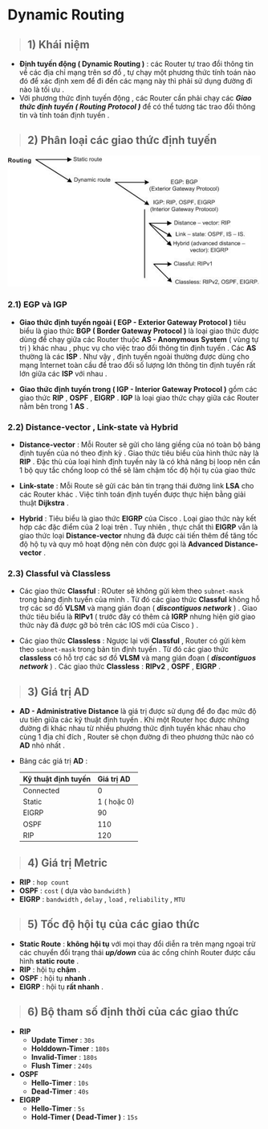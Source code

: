 # Dynamic Routing
> ## **1) Khái niệm**
- **Định tuyến động ( Dynamic Routing )** : các Router tự trao đổi thông tin về các địa chỉ mạng trên sơ đồ , tự chạy một phương thức tính toán nào đó để xác định xem để đi đến các mạng này thì phải sử dụng đường đi nào là tối ưu .
- Với phương thức định tuyến động , các Router cần phải chạy các ***Giao thức định tuyến ( Routing Protocol )*** để có thể tương tác trao đổi thông tin và tính toán định tuyến .
> ## **2) Phân loại các giao thức định tuyến**

![](/images/ccna/11_Dynamic_Routing/1.jpg)

### **2.1) EGP và IGP**
- **Giao thức định tuyến ngoài ( EGP - Exterior Gateway Protocol )** tiêu biểu là giao thức **BGP ( Border Gateway Protocol )** là loại giao thức được dùng để chạy giữa các Router thuộc **AS - Anonymous System** ( vùng tự trị ) khác nhau , phục vụ cho việc trao đổi thông tin định tuyến . Các **AS** thường là các **ISP** . Như vậy , định tuyến ngoài thường được dùng cho mạng Internet toàn cầu để trao đổi số lượng lớn thông tin định tuyến rất lớn giữa các **ISP** với nhau .

- **Giao thức định tuyến trong ( IGP - Interior Gateway Protocol )** gồm các giao thức **RIP** , **OSPF** , **EIGRP** . **IGP** là loại giao thức chạy giữa các Router nằm bên trong 1 **AS** .
### **2.2) Distance-vector , Link-state và Hybrid**
- **Distance-vector** : Mỗi Router sẽ gửi cho láng giềng của nó toàn bộ bảng định tuyến của nó theo định kỳ . Giao thức tiêu biểu của hình thức này là **RIP** . Đặc thù của loại hình định tuyến này là có khả năng bị loop nên cần 1 bộ quy tắc chống loop có thể sẽ làm chậm tốc độ hội tụ của giao thức

- **Link-state** : Mỗi Route sẽ gửi các bản tin trạng thái đường link **LSA** cho các Router khác . Việc tính toán định tuyến được thực hiện bằng giải thuật **Dijkstra** .
- **Hybrid** : Tiêu biểu là giao thức **EIGRP** của Cisco . Loại giao thức này kết hợp các đặc điểm của 2 loại trên . Tuy nhiên , thực chất thì **EIGRP** vẫn là giao thức loại **Distance-vector** nhưng đã được cải tiến thêm để tăng tốc độ hộ tụ và quy mô hoạt động nên còn được gọi là **Advanced Distance-vector** .
### **2.3) Classful và Classless**
- Các giao thức **Classful** : ROuter sẽ không gửi kèm theo `subnet-mask` trong bảng định tuyến của mình . Từ đó các giao thức **Classful** không hỗ trợ các sơ đồ **VLSM** và mạng gián đoạn ( ***discontiguos network*** ) . Giao thức tiêu biểu là **RIPv1** ( trước đây có thêm cả **IGRP** nhưng hiện giờ giao thức này đã được gỡ bỏ trên các IOS mới của Cisco ) .

- Các giao thức **Classless** : Ngược lại với **Classful** , Router có gửi kèm theo `subnet-mask` trong bản tin định tuyến . Từ đó các giao thức **classless** có hỗ trợ các sơ đồ **VLSM** và mạng gián đoạn ( ***discontiguos network*** ) . Các giao thức **Classless** : **RIPv2** , **OSPF** , **EIGRP** .
>## **3) Giá trị AD**
- **AD - Administrative Distance** là giá trị được sử dụng để đo đạc mức độ ưu tiên giữa các kỹ thuật định tuyến . Khi một Router học được những đường đi khác nhau từ nhiều phương thức định tuyến khác nhau cho cùng 1 địa chỉ đích , Router sẽ chọn đường đi theo phương thức nào có **AD** nhỏ nhất .
- Bảng các giá trị **AD** :

    | Kỹ thuật định tuyến | Giá trị AD |
    |---------------------|------------|
    | Connected | 0 |
    | Static | 1 ( hoặc 0) |
    | EIGRP | 90 |
    | OSPF | 110 |
    | RIP | 120 |
>## **4) Giá trị Metric**
- **RIP** : `hop count`
- **OSPF** : `cost` ( dựa vào `bandwidth` )
- **EIGRP** : `bandwidth` , `delay` , `load` , `reliability` , `MTU`
>## **5) Tốc độ hội tụ của các giao thức**
- **Static Route** : **không hội tụ** với mọi thay đổi diễn ra trên mạng ngoại trừ các chuyển đổi trạng thái ***up/down*** của ác cổng chính Router được cấu hình **static route** .
- **RIP** : hội tụ **chậm** .
- **OSPF** : hội tụ **nhanh** .
- **EIGRP** : hội tụ **rất nhanh** .
>## **6) Bộ tham số định thời của các giao thức**
- **RIP**
    - **Update Timer** : `30s`
    - **Holddown-Timer** : `180s`
    - **Invalid-Timer** : `180s`
    - **Flush Timer** : `240s`
- **OSPF**
    - **Hello-Timer** : `10s`
    - **Dead-Timer** : `40s`
- **EIGRP**
    - **Hello-Timer** : `5s`
    - **Hold-Timer ( Dead-Timer )** : `15s`

